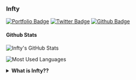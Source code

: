 ### Infty

[![Portfolio Badge](https://img.shields.io/badge/portfolio-infty--tokyo.github.io-9b252f?style=flat-square)](https://infty-tokyo.github.io/) [![Twitter Badge](https://img.shields.io/badge/twitter-infty__tokyo-1da1f2?style=flat-square&logo=twitter)](https://twitter.com/infty_tokyo) [![Github Badge](https://img.shields.io/badge/github-infty--tokyo-000000?style=flat-square&logo=github)](https://github.com/infty-tokyo)

#### Github Stats

![Infty's GitHub Stats](https://github-readme-stats.vercel.app/api?username=infty-tokyo&count_private=true&show_icons=true&title_color=FFF&text_color=FFF&icon_color=FFF&bg_color=45,9b252f,6e1a23,9b252f&hide_border=true)

![Most Used Languages](https://github-readme-stats.vercel.app/api/top-langs/?username=infty-tokyo&layout=compact&title_color=FFF&text_color=FFF&bg_color=45,9b252f,6e1a23,9b252f&hide_border=true)

<details>
  <summary><b>What is Infty??</b></summary>
  
  ![Infty Flyer](https://infty-tokyo.github.io/flyer.jpg)
</details>
